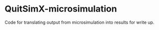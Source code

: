 # QuitSimX-microsimulation
Code for translating output from microsimulation into results for write up.
